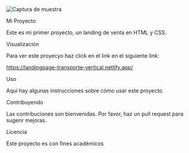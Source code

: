 ![Captura de muestra](https://github.com/Sergio-Michea/Proyecto1_Landing_de_Venta/assets/146788818/0a1e6279-ef9a-44a8-a33d-f4dab65ef645)

Mi Proyecto

Este es mi primer proyecto, un landing de venta en HTML y CSS.

Visualización

Para ver este proyecyo haz click en el link en el siguiente link:

https://landingpage-transporte-vertical.netlify.app/

Uso

Aquí hay algunas instrucciones sobre cómo usar este proyecto.

Contribuyendo

Las contribuciones son bienvenidas. Por favor, haz un pull request para sugerir mejoras.

Licencia

Este proyecto es con fines académicos
        
